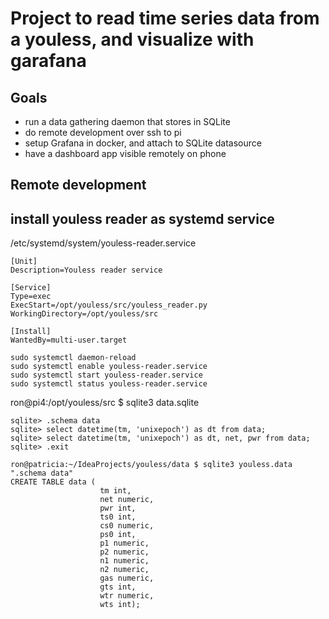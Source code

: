 # Project to read time series data from a youless, and visualize with garafana
## Goals
* run a data gathering daemon that stores in SQLite
* do remote development over ssh to pi
* setup Grafana in docker, and attach to SQLite datasource
* have a dashboard app visible remotely on phone

## Remote development


## install youless reader as systemd service

/etc/systemd/system/youless-reader.service
```
[Unit]
Description=Youless reader service

[Service]
Type=exec
ExecStart=/opt/youless/src/youless_reader.py
WorkingDirectory=/opt/youless/src

[Install]
WantedBy=multi-user.target
```

```
sudo systemctl daemon-reload
sudo systemctl enable youless-reader.service
sudo systemctl start youless-reader.service
sudo systemctl status youless-reader.service
```

ron@pi4:/opt/youless/src $ sqlite3  data.sqlite

```
sqlite> .schema data
sqlite> select datetime(tm, 'unixepoch') as dt from data;
sqlite> select datetime(tm, 'unixepoch') as dt, net, pwr from data;
sqlite> .exit
```

```angular2html
ron@patricia:~/IdeaProjects/youless/data $ sqlite3 youless.data ".schema data"
CREATE TABLE data (
                    tm int,
                    net numeric,
                    pwr int,
                    ts0 int,
                    cs0 numeric,
                    ps0 int,
                    p1 numeric,
                    p2 numeric,
                    n1 numeric,
                    n2 numeric,
                    gas numeric,
                    gts int,
                    wtr numeric,
                    wts int);

```